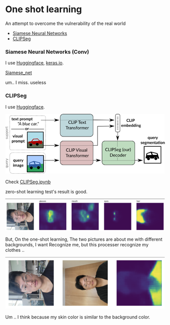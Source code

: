 # One shot learning

An attempt to overcome the vulnerability of the real world <br/>

- [Siamese Neural Networks](https://www.cs.cmu.edu/~rsalakhu/papers/oneshot1.pdf)
- [CLIPSeg](https://arxiv.org/pdf/2103.00020.pdf)

###  Siamese Neural Networks (Conv)

I use [Huggingface](https://huggingface.co/keras-io/siamese-contrastive), [keras.io](https://keras.io/examples/vision/siamese_contrastive/). <br/>

[Siamese_net](siamese_net.ipynb) <br/>

um.. I miss. useless <br/>


### CLIPSeg

I use [Huggingface](https://huggingface.co/blog/clipseg-zero-shot). <br/>

![clipseg](readme/clipseg.png) <br/>

Check [CLIPSeg.ipynb](https://github.com/hwk06023/Img_Recognition/blob/main/CLIPSeg.ipynb) <br/>

zero-shot learning test's result is good. <br/>

![zero-shot](readme/zero-shot.png) <br/>

But, On the one-shot learning, The two pictures are about me with different backgrounds, I want Recognize me, but this processer recognize my clothes .. <br/>


![zero-shot](readme/one-shot.png) <br/>

Um .. I think because my skin color is similar to the background color. <br/>

<br/><br/><br/><br/>

